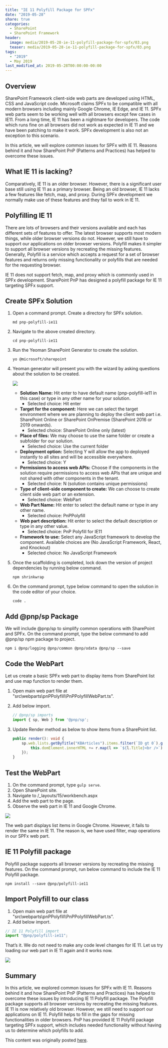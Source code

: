 ```yaml
---
title: "IE 11 Polyfill Package for SPFx"
date: "2019-05-28"
share: true
categories:
  - SharePoint
  - SharePoint Framework
header:
  image: media/2019-05-28-ie-11-polyfill-package-for-spfx/03.png
  teaser: media/2019-05-28-ie-11-polyfill-package-for-spfx/03.png
tags:
  - "2019"
  - May 2019
last_modified_at: 2019-05-28T00:00:00-00:00
---
```


## Overview

SharePoint Framework client-side web parts are developed using HTML, CSS and JavaScript code. Microsoft claims SPFx to be compatible with all modern browsers including mainly Google Chrome, IE Edge, and IE 11. SPFx web parts seem to be working well with all browsers except few cases in IE11. From a long time, IE 11 has been a nightmare for developers. The code which runs fine on all browsers did not work as expected in IE 11 and we have been patching to make it work. SPFx development is also not an exception to this scenario.

In this article, we will explore common issues for SPFx with IE 11. Reasons behind it and how SharePoint PnP (Patterns and Practices) has helped to overcome these issues.


## What IE 11 is lacking?

Comparatively, IE 11 is an older browser. However, there is a significant user base still using IE 11 as a primary browser. Being an old browser, IE 11 lacks a few features like fetch, map, and proxy. During SPFx development we normally make use of these features and they fail to work in IE 11.


## Polyfilling IE 11

There are lots of browsers and their versions available and each has different sets of features to offer. The latest browser supports most modern things, while older browser versions do not. However, we still have to support our applications on older browser versions. Polyfill makes it simpler to support all browser versions by recreating the missing features. Generally, Polyfill is a service which accepts a request for a set of browser features and returns only missing functionality or polyfills that are needed for the requesting browser.

IE 11 does not support fetch, map, and proxy which is commonly used in SPFx development. SharePoint PnP has designed a polyfill package for IE 11 targeting SPFx support.


## Create SPFx Solution

1. Open a command prompt. Create a directory for SPFx solution.

    ```
    md pnp-polyfill-ie11
    ```

2. Navigate to the above created directory.

    ```
    cd pnp-polyfill-ie11
    ```

3. Run the Yeoman SharePoint Generator to create the solution.

    ```
    yo @microsoft/sharepoint
    ```

4. Yeoman generator will present you with the wizard by asking questions about the solution to be created.

    ![](/media/2019-05-28-ie-11-polyfill-package-for-spfx/01.png)

    - **Solution Name:** Hit enter to have default name (pnp-polyfill-ie11 in this case) or type in any other name for your solution.
        - Selected choice: Hit enter
    - **Target for the component:** Here we can select the target environment where we are planning to deploy the client web part i.e. SharePoint Online or SharePoint OnPremise (SharePoint 2016 or 2019 onwards).
        - Selected choice: SharePoint Online only (latest)
    - **Place of files:** We may choose to use the same folder or create a subfolder for our solution.
        - Selected choice: Use the current folder
    - **Deployment option:** Selecting Y will allow the app to deployed instantly to all sites and will be accessible everywhere.
        - Selected choice: Y
    - **Permissions to access web APIs:** Choose if the components in the solution require permissions to access web APIs that are unique and not shared with other components in the tenant.
        - Selected choice: N (solution contains unique permissions)
    - **Type of client-side component to create:** We can choose to create client side web part or an extension.
        - Selected choice: WebPart
    - **Web Part Name:** Hit enter to select the default name or type in any other name.
        - Selected choice: PnPPolyfill
    - **Web part description:** Hit enter to select the default description or type in any other value.
        - Selected choice: PnP Polyfill for IE11
    - **Framework to use:** Select any JavaScript framework to develop the component. Available choices are (No JavaScript Framework, React, and Knockout)
        - Selected choice: No JavaScript Framework

5. Once the scaffolding is completed, lock down the version of project dependencies by running below command.

    ```
    npm shrinkwrap
    ```

6. On the command prompt, type below command to open the solution in the code editor of your choice.

    ```
    code .
    ```


## Add @pnp/sp Package

We will include @pnp/sp to simplify common operations with SharePoint and SPFx. On the command prompt, type the below command to add @pnp/sp npm package to project.

```
npm i @pnp/logging @pnp/common @pnp/odata @pnp/sp --save
```


## Code the WebPart

Let us create a basic SPFx web part to display items from SharePoint list and use map function to render them.

1. Open main web part file at "src\webparts\pnPPolyfill\PnPPolyfillWebPart.ts".
2. Add below import.

    ```typescript
    // @pnp/sp imports    
    import { sp, Web } from '@pnp/sp';
    ```

3. Update Render method as below to show items from a SharePoint list.

    ```typescript
    public render(): void {  
        sp.web.lists.getByTitle("KBArticles").items.filter(`ID gt 0`).get().then(r => {    
            this.domElement.innerHTML += r.map(l => `${l.Title}<br />`);    
        });  
    }
    ```


## Test the WebPart

1. On the command prompt, type ```gulp serve```.
2. Open SharePoint site.
3. Navigate to /_layouts/15/workbench.aspx
4. Add the web part to the page.
5. Observe the web part in IE 11 and Google Chrome.

![](/media/2019-05-28-ie-11-polyfill-package-for-spfx/02.png)

The web part displays list items in Google Chrome. However, it fails to render the same in IE 11. The reason is, we have used filter, map operations in our SPFx web part.


## IE 11 Polyfill package

Polyfill package supports all browser versions by recreating the missing features. On the command prompt, run below command to include the IE 11 Polyfill package.

```
npm install --save @pnp/polyfill-ie11
```


## Import Polyfill to our class

1. Open main web part file at "src\webparts\pnPPolyfill\PnPPolyfillWebPart.ts".
2. Add below import.

```typescript
// IE 11 Polyfill import
import "@pnp/polyfill-ie11";
```

That’s it. We do not need to make any code level changes for IE 11. Let us try loading our web part in IE 11 again and it works now.

![](/media/2019-05-28-ie-11-polyfill-package-for-spfx/03.png)


## Summary

In this article, we explored common issues for SPFx with IE 11. Reasons behind it and how SharePoint PnP (Patterns and Practices) has helped to overcome these issues by introducing IE 11 Polyfill package. The Polyfill package supports all browser versions by recreating the missing features. IE 11 is now relatively old browser. However, we still need to support our applications on IE 11. Polyfill helps to fill in the gaps for missing functionalities in older browsers. PnP has provided IE 11 Polyfill package targeting SPFx support, which includes needed functionality without having us to determine which polyfills to add.

This content was originally posted [here](https://www.c-sharpcorner.com/article/ie-11-polyfill-package-for-spfx/).
